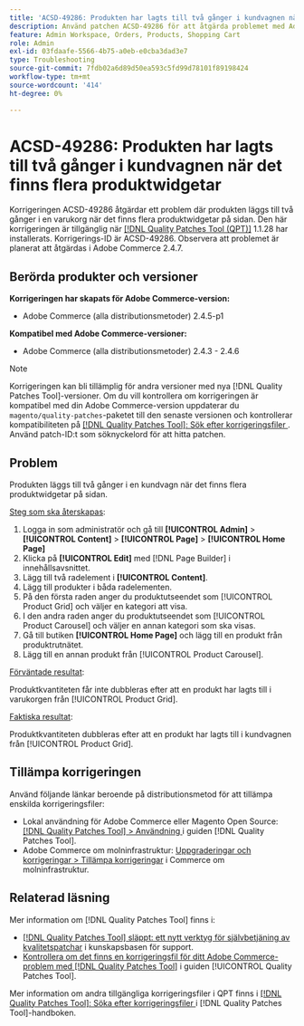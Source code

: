 ```yaml
---
title: 'ACSD-49286: Produkten har lagts till två gånger i kundvagnen när det finns flera produktwidgetar'
description: Använd patchen ACSD-49286 för att åtgärda problemet med Adobe Commerce där produkten läggs till två gånger i en kundvagn när det finns flera produktwidgetar på sidan.
feature: Admin Workspace, Orders, Products, Shopping Cart
role: Admin
exl-id: 03fdaafe-5566-4b75-a0eb-e0cba3dad3e7
type: Troubleshooting
source-git-commit: 7fdb02a6d89d50ea593c5fd99d78101f89198424
workflow-type: tm+mt
source-wordcount: '414'
ht-degree: 0%

---
```


# ACSD-49286: Produkten har lagts till två gånger i kundvagnen när det finns flera produktwidgetar

Korrigeringen ACSD-49286 åtgärdar ett problem där produkten läggs till två gånger i en varukorg när det finns flera produktwidgetar på sidan. Den här korrigeringen är tillgänglig när [[!DNL Quality Patches Tool (QPT)]](https://experienceleague.adobe.com/en/docs/commerce-operations/tools/quality-patches-tool/quality-patches-tool-to-self-serve-quality-patches) 1.1.28 har installerats. Korrigerings-ID är ACSD-49286. Observera att problemet är planerat att åtgärdas i Adobe Commerce 2.4.7.

## Berörda produkter och versioner

**Korrigeringen har skapats för Adobe Commerce-version:**

* Adobe Commerce (alla distributionsmetoder) 2.4.5-p1

**Kompatibel med Adobe Commerce-versioner:**

* Adobe Commerce (alla distributionsmetoder) 2.4.3 - 2.4.6

>[!NOTE]
>
>Korrigeringen kan bli tillämplig för andra versioner med nya [!DNL Quality Patches Tool]-versioner. Om du vill kontrollera om korrigeringen är kompatibel med din Adobe Commerce-version uppdaterar du `magento/quality-patches`-paketet till den senaste versionen och kontrollerar kompatibiliteten på [[!DNL Quality Patches Tool]: Sök efter korrigeringsfiler ](https://experienceleague.adobe.com/tools/commerce-quality-patches/index.html). Använd patch-ID:t som söknyckelord för att hitta patchen.

## Problem

Produkten läggs till två gånger i en kundvagn när det finns flera produktwidgetar på sidan.

<u>Steg som ska återskapas</u>:

1. Logga in som administratör och gå till **[!UICONTROL Admin]** > **[!UICONTROL Content]** > **[!UICONTROL Page]** > **[!UICONTROL Home Page]**
1. Klicka på **[!UICONTROL Edit]** med [!DNL Page Builder] i innehållsavsnittet.
1. Lägg till två radelement i **[!UICONTROL Content]**.
1. Lägg till produkter i båda radelementen.
1. På den första raden anger du produktutseendet som [!UICONTROL Product Grid] och väljer en kategori att visa.
1. I den andra raden anger du produktutseendet som [!UICONTROL Product Carousel] och väljer en annan kategori som ska visas.
1. Gå till butiken **[!UICONTROL Home Page]** och lägg till en produkt från produktrutnätet.
1. Lägg till en annan produkt från [!UICONTROL Product Carousel].

<u>Förväntade resultat</u>:

Produktkvantiteten får inte dubbleras efter att en produkt har lagts till i varukorgen från [!UICONTROL Product Grid].

<u>Faktiska resultat</u>:

Produktkvantiteten dubbleras efter att en produkt har lagts till i kundvagnen från [!UICONTROL Product Grid].

## Tillämpa korrigeringen

Använd följande länkar beroende på distributionsmetod för att tillämpa enskilda korrigeringsfiler:

* Lokal användning för Adobe Commerce eller Magento Open Source: [[!DNL Quality Patches Tool] > Användning ](/help/tools/quality-patches-tool/usage.md) i guiden [!DNL Quality Patches Tool].
* Adobe Commerce om molninfrastruktur: [Uppgraderingar och korrigeringar > Tillämpa korrigeringar](https://experienceleague.adobe.com/docs/commerce-cloud-service/user-guide/develop/upgrade/apply-patches.html) i Commerce om molninfrastruktur. 

## Relaterad läsning

Mer information om [!DNL Quality Patches Tool] finns i:

* [[!DNL Quality Patches Tool] släppt: ett nytt verktyg för självbetjäning av kvalitetspatchar](https://experienceleague.adobe.com/en/docs/commerce-operations/tools/quality-patches-tool/quality-patches-tool-to-self-serve-quality-patches) i kunskapsbasen för support.
* [Kontrollera om det finns en korrigeringsfil för ditt Adobe Commerce-problem med  [!DNL Quality Patches Tool]](/help/tools/quality-patches-tool/patches-available-in-qpt/check-patch-for-magento-issue-with-magento-quality-patches.md) i guiden [!UICONTROL Quality Patches Tool].


Mer information om andra tillgängliga korrigeringsfiler i QPT finns i [[!DNL Quality Patches Tool]: Söka efter korrigeringsfiler ](https://experienceleague.adobe.com/tools/commerce-quality-patches/index.html) i [!DNL Quality Patches Tool]-handboken.
